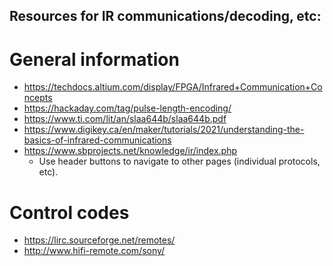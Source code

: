 ## Resources for IR communications/decoding, etc:

# General information
<!----------------------------------------------------------------------------->
- <https://techdocs.altium.com/display/FPGA/Infrared+Communication+Concepts>
- <https://hackaday.com/tag/pulse-length-encoding/>
- <https://www.ti.com/lit/an/slaa644b/slaa644b.pdf>
- <https://www.digikey.ca/en/maker/tutorials/2021/understanding-the-basics-of-infrared-communications>
- <https://www.sbprojects.net/knowledge/ir/index.php>
  - Use header buttons to navigate to other pages (individual protocols, etc).

# Control codes
<!----------------------------------------------------------------------------->
- <https://lirc.sourceforge.net/remotes/>
- <http://www.hifi-remote.com/sony/>
